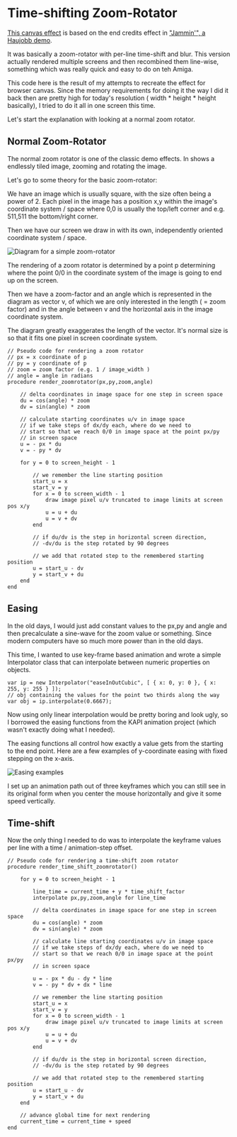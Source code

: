 Time-shifting Zoom-Rotator
==========================

[This canvas effect](http://fforw.de/static/demo/jamrot/) is based on the end credits effect in ["Jammin'", a Haujobb demo](http://www.youtube.com/watch?v=ZmuzXse-ftM#t=2m57s).

It was basically a zoom-rotator with per-line time-shift and blur. This version actually rendered multiple screens and then recombined
them line-wise, something which was really quick and easy to do on teh Amiga.

This code here is the result of my attempts to recreate the effect for browser canvas. Since the memory requirements for doing
it the way I did it back then are pretty high for today's resolution ( width * height * height basically), I tried to do
it all in one screen this time.

Let's start the explanation with looking at a normal zoom rotator.

Normal Zoom-Rotator
------------------- 

The normal zoom rotator is one of the classic demo effects. In shows a endlessly tiled image, zooming and rotating the image.

Let's go to some theory for the basic zoom-rotator:

We have an image which is usually square, with the size often being a power of 2. Each pixel in the image has a position x,y within the image's coordinate system / space where
0,0 is usually the top/left corner and e.g. 511,511 the bottom/right corner. 

Then we have our screen we draw in with its own, independently oriented coordinate system / space. 

![Diagram for a simple zoom-rotator](https://github.com/fforw/jamrot/blob/master/image/zoomrot.png?raw=true)

The rendering of a zoom rotator is determined by a point p determining where the point 0/0 in the coordinate system of the image is going to end up on the screen.

Then we have a zoom-factor and an angle which is represented in the diagram as vector v, of which we are only interested in the length ( = zoom factor)
and in the angle between v and the horizontal axis in the image coordinate system.

The diagram greatly exaggerates the length of the vector. It's normal size is so that it fits one pixel in screen coordinate system.

    // Pseudo code for rendering a zoom rotator
    // px = x coordinate of p
    // py = y coordinate of p
    // zoom = zoom factor (e.g. 1 / image_width )
    // angle = angle in radians
    procedure render_zoomrotator(px,py,zoom,angle)
        
        // delta coordinates in image space for one step in screen space
        du = cos(angle) * zoom
        dv = sin(angle) * zoom
        
        // calculate starting coordinates u/v in image space 
        // if we take steps of dx/dy each, where do we need to 
        // start so that we reach 0/0 in image space at the point px/py 
        // in screen space
        u = - px * du 
        v = - py * dv
        
        for y = 0 to screen_height - 1
        
            // we remember the line starting position
            start_u = x
            start_v = y
            for x = 0 to screen_width - 1
                draw image pixel u/v truncated to image limits at screen pos x/y
                u = u + du
                u = v + dv
            end
            
            // if du/dv is the step in horizontal screen direction, 
            // -dv/du is the step rotated by 90 degrees 
            
            // we add that rotated step to the remembered starting position 
            u = start_u - dv
            y = start_v + du
        end
    end


Easing
------
        
In the old days, I would just add constant values to the px,py and angle and then precalculate a sine-wave for the zoom value or something.
Since modern computers have so much more power than in the old days.

This time, I wanted to use key-frame based animation and wrote a simple Interpolator class that can interpolate between numeric properties on objects.

    var ip = new Interpolator("easeInOutCubic", [ { x: 0, y: 0 }, { x: 255, y: 255 } ]);
    // obj containing the values for the point two thirds along the way
    var obj = ip.interpolate(0.6667);
    
Now using only linear interpolation would be pretty boring and look ugly, so I borrowed the easing functions from the KAPI animation
project (which wasn't exactly doing what I needed).          

The easing functions all control how exactly a value gets from the starting to the end point. Here are a few examples of y-coordinate
easing with fixed stepping on the x-axis.

![Easing examples](https://github.com/fforw/jamrot/blob/master/image/easings.png?raw=true)

I set up an animation path out of three keyframes which you can still see in its original form when you center the mouse horizontally and give it some speed vertically.

Time-shift
----------

Now the only thing I needed to do was to interpolate the keyframe values per line with a time / animation-step offset.

    // Pseudo code for rendering a time-shift zoom rotator
    procedure render_time_shift_zoomrotator()
        
        for y = 0 to screen_height - 1
    
            line_time = current_time + y * time_shift_factor
            interpolate px,py,zoom,angle for line_time
            
            // delta coordinates in image space for one step in screen space
            du = cos(angle) * zoom
            dv = sin(angle) * zoom
            
            // calculate line starting coordinates u/v in image space 
            // if we take steps of dx/dy each, where do we need to 
            // start so that we reach 0/0 in image space at the point px/py 
            // in screen space
              
            u = - px * du - dy * line
            v = - py * dv + dx * line
        
            // we remember the line starting position
            start_u = x
            start_v = y
            for x = 0 to screen_width - 1
                draw image pixel u/v truncated to image limits at screen pos x/y
                u = u + du
                u = v + dv
            end
            
            // if du/dv is the step in horizontal screen direction, 
            // -dv/du is the step rotated by 90 degrees 
            
            // we add that rotated step to the remembered starting position 
            u = start_u - dv
            y = start_v + du
        end
        
        // advance global time for next rendering
        current_time = current_time + speed
    end
